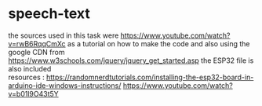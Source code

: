 # speech-text
the sources used in this task were
https://www.youtube.com/watch?v=rwB6RqqCmXc
as a tutorial on how to make the code 
and also using the google CDN from 
https://www.w3schools.com/jquery/jquery_get_started.asp
the ESP32 file is also included  
resources : 
https://randomnerdtutorials.com/installing-the-esp32-board-in-arduino-ide-windows-instructions/
https://www.youtube.com/watch?v=b01l9O43t5Y
